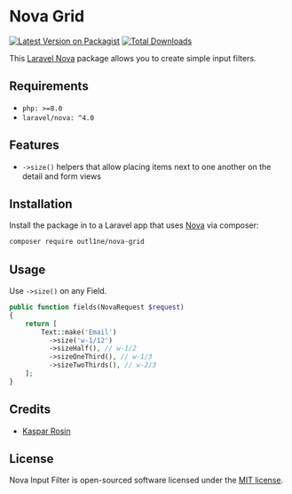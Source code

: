 # Nova Grid

[![Latest Version on Packagist](https://img.shields.io/packagist/v/outl1ne/nova-grid.svg?style=flat-square)](https://packagist.org/packages/outl1ne/nova-grid)
[![Total Downloads](https://img.shields.io/packagist/dt/outl1ne/nova-grid.svg?style=flat-square)](https://packagist.org/packages/outl1ne/nova-grid)

This [Laravel Nova](https://nova.laravel.com/) package allows you to create simple input filters.

## Requirements

- `php: >=8.0`
- `laravel/nova: ^4.0`

## Features

- `->size()` helpers that allow placing items next to one another on the detail and form views

## Installation

Install the package in to a Laravel app that uses [Nova](https://nova.laravel.com) via composer:

```bash
composer require outl1ne/nova-grid
```

## Usage

Use `->size()` on any Field.

```php
public function fields(NovaRequest $request)
{
    return [
        Text::make('Email')
          ->size('w-1/12')
          ->sizeHalf(), // w-1/2
          ->sizeOneThird(), // w-1/3
          ->sizeTwoThirds(), // w-2/3
    ];
}
```

## Credits

- [Kaspar Rosin](https://github.com/kasparrosin)

## License

Nova Input Filter is open-sourced software licensed under the [MIT license](LICENSE.md).
